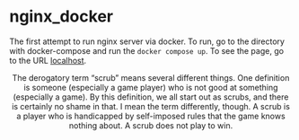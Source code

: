 # nginx_docker
The first attempt to run nginx server via docker.
To run, go to the directory with docker-compose and run the ```docker compose up```. To see the page, go to the URL [localhost](http://localhost:8080).

<div align="center">The derogatory term “scrub” means several different things. One definition is someone (especially a game player) who is not good at something (especially a game). By this definition, we all start out as scrubs, and there is certainly no shame in that. I mean the term differently, though. A scrub is a player who is handicapped by self-imposed rules that the game knows nothing about. A scrub does not play to win.</div>
